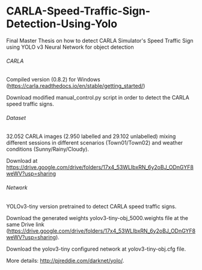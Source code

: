 # CARLA-Speed-Traffic-Sign-Detection-Using-Yolo
Final Master Thesis on how to detect CARLA Simulator's Speed Traffic Sign using YOLO v3 Neural Network for object detection

###### CARLA
Compiled version (0.8.2) for Windows (https://carla.readthedocs.io/en/stable/getting_started/)

Download modified manual_control.py script in order to detect the CARLA speed traffic signs.

###### Dataset
32.052 CARLA images (2.950 labelled and 29.102 unlabelled) mixing different sessions in different scenarios (Town01/Town02) and weather conditions (Sunny/Rainy/Cloudy). 

Download at https://drive.google.com/drive/folders/17x4_53WLIbxRN_6y2oBJ_ODnGYF8weWV?usp=sharing

###### Network
YOLOv3-tiny version pretrained to detect CARLA speed traffic signs.

Download the generated weights yolov3-tiny-obj_5000.weights file at the same Drive link (https://drive.google.com/drive/folders/17x4_53WLIbxRN_6y2oBJ_ODnGYF8weWV?usp=sharing).

Download the yolov3-tiny configured network at yolov3-tiny-obj.cfg file.

More details: http://pjreddie.com/darknet/yolo/.
